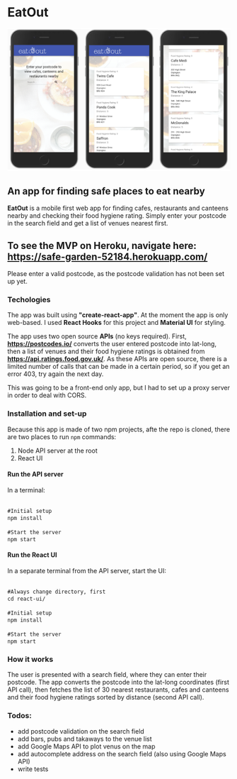 # EatOut

![App Screenshot](/react-ui/src/assets/screenshot.png)

## An app for finding safe places to eat nearby

**EatOut** is a mobile first web app for finding cafes, restaurants and canteens nearby and checking their food hygiene rating. Simply enter your postcode in the search field and get a list of venues nearest first.

## To see the MVP on Heroku, navigate here: https://safe-garden-52184.herokuapp.com/

Please enter a valid postcode, as the postcode validation has not been set up yet.

### Techologies

The app was built using **"create-react-app"**. At the moment the app is only web-based. I used **React Hooks** for this project and **Material UI** for styling.

The app uses two open source **APIs** (no keys required). First, **https://postcodes.io/** converts the user entered postcode into lat-long, then a list of venues and their food hygiene ratings is obtained from **https://api.ratings.food.gov.uk/**. As these APIs are open source, there is a limited number of calls that can be made in a certain period, so if you get an error 403, try again the next day.

This was going to be a front-end only app, but I had to set up a proxy server in order to deal with CORS.

### Installation and set-up

Because this app is made of two npm projects, afte the repo is cloned, there are two places to run `npm` commands:

1. Node API server at the root
2. React UI

#### Run the API server

In a terminal:

<pre><code>
#Initial setup
npm install

#Start the server
npm start
</code></pre>

#### Run the React UI

In a separate terminal from the API server, start the UI:

<pre><code>
#Always change directory, first
cd react-ui/

#Initial setup
npm install

#Start the server
npm start
</code></pre>

### How it works

The user is presented with a search field, where they can enter their postcode. The app converts the postcode into the lat-long coordinates (first API call), then fetches the list of 30 nearest restaurants, cafes and canteens and their food hygiene ratings sorted by distance (second API call).

### Todos:

- add postcode validation on the search field
- add bars, pubs and takaways to the venue list
- add Google Maps API to plot venus on the map
- add autocomplete address on the search field (also using Google Maps API)
- write tests
